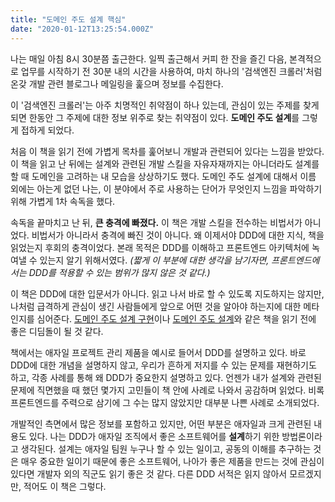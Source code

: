 ```yaml
---
title: "도메인 주도 설계 핵심"
date: "2020-01-12T13:25:54.000Z"
---
```


나는 매일 아침 8시 30분쯤 출근한다. 일찍 출근해서 커피 한 잔을 즐긴 다음, 본격적으로 업무를 시작하기 전 30분 내의 시간을 사용하여, 마치 하나의 '검색엔진 크롤러'처럼 온갖 개발 관련 블로그나 메일링을 훑으며 정보를 수집한다.

이 '검색엔진 크롤러'는 아주 치명적인 취약점이 하나 있는데, 관심이 있는 주제를 찾게 되면 한동안 그 주제에 대한 정보 위주로 찾는 취약점이 있다. **도메인 주도 설계**를 그렇게 접하게 되었다.

처음 이 책을 읽기 전에 가볍게 목차를 훑어보니 개발과 관련되어 있다는 느낌을 받았다. 이 책을 읽고 난 뒤에는 설계와 관련된 개발 스킬을 자유자재까지는 아니더라도 설계를 할 때 도메인을 고려하는 내 모습을 상상하기도 했다. 도메인 주도 설계에 대해서 이름 외에는 아는게 없던 나는, 이 분야에서 주로 사용하는 단어가 무엇인지 느낌을 파악하기 위해 가볍게 1차 속독을 했다.

속독을 끝마치고 난 뒤, **큰 충격에 빠졌다.** 이 책은 개발 스킬을 전수하는 비법서가 아니었다. 비법서가 아니라서 충격에 빠진 것이 아니다. 왜 이제서야 DDD에 대한 지식, 책을 읽었는지 후회의 충격이었다. 본래 목적은 DDD를 이해하고 프론트엔드 아키텍처에 녹여낼 수 있는지 알기 위해서였다. _(짧게 이 부분에 대한 생각을 남기자면, 프론트엔드에서는 DDD를 적용할 수 있는 범위가 많지 않은 것 같다.)_

이 책은 DDD에 대한 입문서가 아니다. 읽고 나서 바로 할 수 있도록 지도하지는 않지만, 나처럼 급격하게 관심이 생긴 사람들에게 앞으로 어떤 것을 알아야 하는지에 대한 메타인지를 심어준다. [도메인 주도 설계 구현](http://www.yes24.com/Product/Goods/25100510?scode=032&OzSrank=1)이나 [도메인 주도 설계](http://www.yes24.com/Product/Goods/5312881?scode=032&OzSrank=2)와 같은 책을 읽기 전에 좋은 디딤돌이 될 것 같다.

책에서는 애자일 프로젝트 관리 제품을 예시로 들어서 DDD를 설명하고 있다. 바로 DDD에 대한 개념을 설명하지 않고, 우리가 흔하게 저지를 수 있는 문제를 재현하기도 하고, 각종 사례를 통해 왜 DDD가 중요한지 설명하고 있다. 언젠가 내가 설계와 관련된 문제에 직면했을 때 했던 몇가지 고민들이 책 안에 사례로 나와서 공감하며 읽었다. 비록 프론트엔드를 주력으로 삼기에 그 수는 많지 않았지만 대부분 나쁜 사례로 소개되었다.

개발적인 측면에서 많은 정보를 포함하고 있지만, 어떤 부분은 애자일과 크게 관련된 내용도 있다. 나는 DDD가 애자일 조직에서 좋은 소프트웨어를 **설계**하기 위한 방법론이라고 생각된다. 설계는 애자일 팀원 누구나 할 수 있는 일이고, 공동의 이해를 추구하는 것은 매우 중요한 일이기 때문에 좋은 소프트웨어, 나아가 좋은 제품을 만드는 것에 관심이 있다면 개발자 외의 직군도 읽기 좋은 것 같다. 다른 DDD 서적은 읽지 않아서 모르겠지만, 적어도 이 책은 그렇다.
